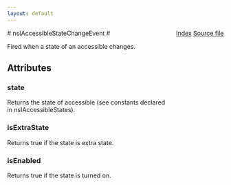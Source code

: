 ```yaml
---
layout: default
---
```

<div class='links' style='float:right'><a href="../index.html">Index</a>
<a href="http://dxr.mozilla.org/mozilla-central/source/accessible/interfaces/nsIAccessibleStateChangeEvent.idl">Source file</a>
</div>
# nsIAccessibleStateChangeEvent #
  
Fired when a state of an accessible changes.  
  

## Attributes ##

### state ###
  
Returns the state of accessible (see constants declared  
in nsIAccessibleStates).  
  

### isExtraState ###
  
Returns true if the state is extra state.  
  

### isEnabled ###
  
Returns true if the state is turned on.  
  
